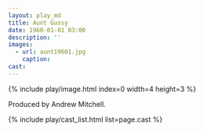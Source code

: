 ```yaml
---
layout: play_md
title: Aunt Gussy
date: 1960-01-01 03:00
description: ''
images:
  - url: aunt19601.jpg
    caption: 
cast:
---
```


{% include play/image.html index=0 width=4 height=3 %}

Produced by Andrew Mitchell.

{% include play/cast_list.html list=page.cast %}
